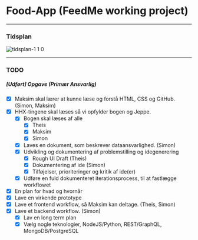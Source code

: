 # Food-App (FeedMe working project)

---

### Tidsplan
![tidsplan-1 1 0](https://user-images.githubusercontent.com/28040410/117203019-d3132100-adee-11eb-820c-e5da9a4f1276.png)


---

### TODO
##### [Udført] Opgave (Primær Ansvarlig)

 - [x] Maksim skal lærer at kunne læse og forstå HTML, CSS og GitHub. (Simon, Maksim)
 - [x] HHX-tingene skal læses så vi opfylder bogen og Jeppe.
     - [x] Bogen skal læses af alle
         - [x] Theis
         - [x] Maksim
         - [x] Simon
     - [x] Laves en dokument, som beskrever dataansvarlighed. (Simon)
     - [x] Udvikling og dokumentering af problemstilling og idegenerering
         - [x] Rough UI Draft (Theis)
         - [x] Dokumentering af ide (Simon)
         - [x] Tilføjelser, prioriteringer og kritik af ide(er)
     - [x] Udføre en fuld dokumenteret iterationsprocess, til at fastlægge workflowet
 - [x] En plan for hvad og hvornår
 - [x] Lave en virkende prototype
 - [x] Lave et frontend workflow, så Maksim kan deltage. (Theis, Simon)
 - [x] Lave et backend workflow. (Simon)
     - [x] Lav en long term plan
     - [x] Vælg nogle teknologier, NodeJS/Python, REST/GraphQL, MongoDB/PostgreSQL
